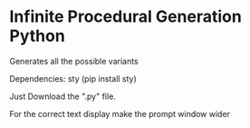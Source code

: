 # Infinite Procedural Generation Python
Generates all the possible variants


Dependencies: sty (pip install sty)


Just Download the ".py" file.

For the correct text display make the prompt window wider
